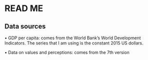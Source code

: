 # READ ME
## Data sources

• GDP per capita: comes from the World Bank’s World Development Indicators. The series that I am
using is the constant 2015 US dollars.

• Data on values and perceptions: comes from the 7th version
